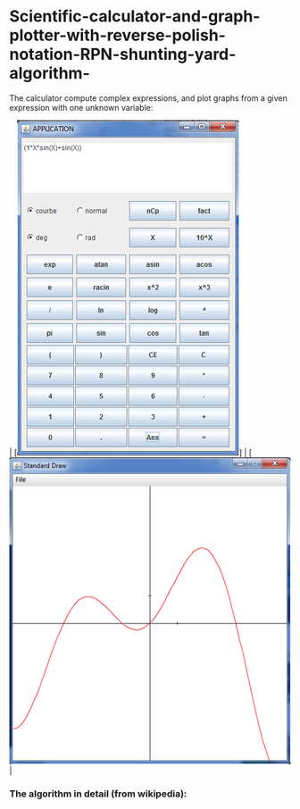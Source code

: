 # Scientific-calculator-and-graph-plotter-with-reverse-polish-notation-RPN-shunting-yard-algorithm-

The calculator compute complex expressions, and plot graphs from a
given expression with one unknown variable:


| [![Calculator interface](/images/img1.png)] | [![Calculator plot](/images/img2.png) |


### The algorithm in detail (from wikipedia):

